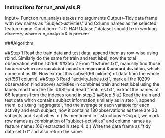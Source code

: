 ### Instructions for run_analysis.R

Input<- Function run_analysis takes no arguments
Output<-Tidy data frame with row names as "Subject-activities" and Column names as the selected feature name.
Condition<-"UCI HAR Dataset" dataset should be in working directory where run_analysis.R is present.

###Algorithm

##Step 1
	Read the train data and test data, append them as row-wise using rbind. Similarly do the same 
	for train and test label, now the total observation will be 10299.
##Step 2 
	From "features.txt", manually find those features which are caculated based on mean and Standard deviation, which 
	come out as 66. Now extract this subset(66 column) of data from the whole set(561 column).
##Step 3 
	Read "activity_labels.txt", mark all the 10299 observation (find above) activities in combined train 
	and test label using the labels read from the file.
##Step 4 
	Read "features.txt", extract the names of 66 features from the indexes found in step 2
##Step 5
	a.) Read the train and test data which contains subject information,similarly as in step 1, append them.
	b.) Using "aggregate", find the average of each variable for each activity and each subject, now it contains 180
		observations as there are 30 subjects and 6 activities.
	c.) As mentioned in Instructions->Output, we mark row names as combination of "subject-activities" and
		column names as feature names (66) extracted in step 4.
	d.) Write the data frame as "tidy data set.txt" and also return the same.